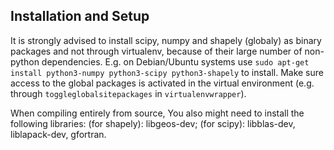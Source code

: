 
## Installation and Setup

It is strongly advised to install scipy, numpy and shapely (globaly) as binary
packages and not through virtualenv, because of their large number of non-python
dependencies. E.g. on Debian/Ubuntu systems use
    `sudo apt-get install python3-numpy python3-scipy python3-shapely`
to install. Make sure access to the global packages is activated in the virtual
environment (e.g. through `toggleglobalsitepackages` in `virtualenvwrapper`).

When compiling entirely from source, You also might need to install the following
libraries: (for shapely): libgeos-dev; (for scipy): libblas-dev, liblapack-dev,
gfortran.

